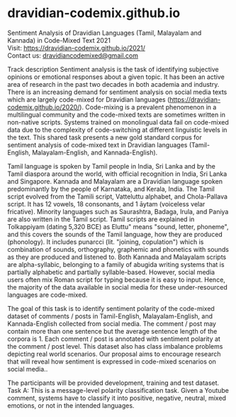 # dravidian-codemix.github.io
Sentiment Analysis of Dravidian Languages (Tamil, Malayalam and Kannada) in Code-Mixed Text 2021 <br/>
Visit: https://dravidian-codemix.github.io/2021/ <br/>
Contact us: dravidiancodemixed@gmail.com

Track description
Sentiment analysis is the task of identifying subjective opinions or emotional responses about a given topic. It has been an active area of research in the past two decades in both academia and industry. There is an increasing demand for sentiment analysis on social media texts which are largely code-mixed for Dravidian languages (https://dravidian-codemix.github.io/2020/). Code-mixing is a prevalent phenomenon in a multilingual community and the code-mixed texts are sometimes written in non-native scripts. Systems trained on monolingual data fail on code-mixed data due to the complexity of code-switching at different linguistic levels in the text.  This shared task presents a new gold standard corpus for sentiment analysis of code-mixed text in Dravidian languages (Tamil-English, Malayalam-English, and Kannada-English). 

Tamil language is spoken by Tamil people in India, Sri Lanka and by the Tamil diaspora around the world, with official recognition in India, Sri Lanka and Singapore. Kannada and Malayalam are a Dravidian language spoken predominantly by the people of Karnataka, and Kerala,  India. The Tamil script evolved from the Tamili script, Vatteluttu alphabet, and Chola-Pallava script. It has 12 vowels, 18 consonants, and 1 āytam (voiceless velar fricative). Minority languages such as Saurashtra, Badaga, Irula, and Paniya are also written in the Tamil script. Tamil scripts are explained in Tolkappiyam (dating 5,320 BCE) as Eluttu" means "sound, letter, phoneme", and this covers the sounds of the Tamil language, how they are produced (phonology). It includes punarcci (lit. "joining, copulation") which is combination of sounds, orthography, graphemic and phonetics with sounds as they are produced and listened to. Both Kannada and Malayalam scripts are alpha-syllabic, belonging to a family of abugida writing systems that is partially alphabetic and partially syllable-based. However, social media users often mix Roman script for typing because it is easy to input.  Hence, the majority of the data available in social media for these under-resourced languages are code-mixed.

The goal of this task is to identify sentiment polarity of the code-mixed dataset of comments / posts in Tamil-English, Malayalam-English, and Kannada-English collected from social media. The comment / post may contain more than one sentence but the average sentence length of the corpora is 1. Each comment / post is annotated with sentiment polarity at the comment / post level.  This dataset also has class imbalance problems depicting real world scenarios. Our proposal aims to encourage research that will reveal how sentiment is expressed in code-mixed scenarios on social media.. 

The participants will be provided development, training and test dataset.
Task A: This is a message-level polarity classification task. Given a Youtube comment, systems have to classify it into positive, negative, neutral, mixed emotions, or not in the intended languages. 
